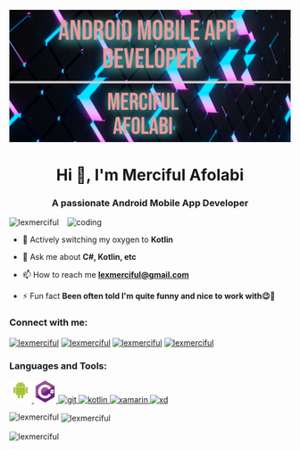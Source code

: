 ![logo](https://github.com/lexmerciful/lexmerciful/blob/main/Github_Banner.png)

<h1 align="center">Hi 👋, I'm Merciful Afolabi</h1>
<h3 align="center">A passionate Android Mobile App Developer</h3>

<img align="right" alt="coding" width="400" src="https://camo.githubusercontent.com/cae12fddd9d6982901d82580bdf321d81fb299141098ca1c2d4891870827bf17/68747470733a2f2f6d69726f2e6d656469756d2e636f6d2f6d61782f313336302f302a37513379765349765f7430696f4a2d5a2e676966">

<p align="left"> <img src="https://komarev.com/ghpvc/?username=lexmerciful&label=Profile%20views&color=0e75b6&style=flat" alt="lexmerciful" /> </p>

- 🌱 Actively switching my oxygen to **Kotlin**

- 💬 Ask me about **C#, Kotlin, etc**

- 📫 How to reach me **lexmerciful@gmail.com**

- ⚡ Fun fact **Been often told I'm quite funny and nice to work with😉🤪**

<h3 align="left">Connect with me:</h3>
<p align="left">
<a href="https://twitter.com/lexmerciful" target="blank"><img align="center" src="https://raw.githubusercontent.com/rahuldkjain/github-profile-readme-generator/master/src/images/icons/Social/twitter.svg" alt="lexmerciful" height="30" width="40" /></a>
<a href="https://linkedin.com/in/lexmerciful" target="blank"><img align="center" src="https://raw.githubusercontent.com/rahuldkjain/github-profile-readme-generator/master/src/images/icons/Social/linked-in-alt.svg" alt="lexmerciful" height="30" width="40" /></a>
<a href="https://fb.com/lexmerciful" target="blank"><img align="center" src="https://raw.githubusercontent.com/rahuldkjain/github-profile-readme-generator/master/src/images/icons/Social/facebook.svg" alt="lexmerciful" height="30" width="40" /></a>
<a href="https://instagram.com/lexmerciful" target="blank"><img align="center" src="https://raw.githubusercontent.com/rahuldkjain/github-profile-readme-generator/master/src/images/icons/Social/instagram.svg" alt="lexmerciful" height="30" width="40" /></a>
</p>

<h3 align="left">Languages and Tools:</h3>
<p align="left"> <a href="https://developer.android.com" target="_blank" rel="noreferrer"> <img src="https://raw.githubusercontent.com/devicons/devicon/master/icons/android/android-original-wordmark.svg" alt="android" width="40" height="40"/> </a> <a href="https://www.w3schools.com/cs/" target="_blank" rel="noreferrer"> <img src="https://raw.githubusercontent.com/devicons/devicon/master/icons/csharp/csharp-original.svg" alt="csharp" width="40" height="40"/> </a> <a href="https://git-scm.com/" target="_blank" rel="noreferrer"> <img src="https://www.vectorlogo.zone/logos/git-scm/git-scm-icon.svg" alt="git" width="40" height="40"/> </a> <a href="https://kotlinlang.org" target="_blank" rel="noreferrer"> <img src="https://www.vectorlogo.zone/logos/kotlinlang/kotlinlang-icon.svg" alt="kotlin" width="40" height="40"/> </a> <a href="https://dotnet.microsoft.com/apps/xamarin" target="_blank" rel="noreferrer"> <img src="https://raw.githubusercontent.com/detain/svg-logos/780f25886640cef088af994181646db2f6b1a3f8/svg/xamarin.svg" alt="xamarin" width="40" height="40"/> </a> <a href="https://www.adobe.com/products/xd.html" target="_blank" rel="noreferrer"> <img src="https://cdn.worldvectorlogo.com/logos/adobe-xd.svg" alt="xd" width="40" height="40"/> </a> </p>

<p><img align="left" src="https://github-readme-stats.vercel.app/api/top-langs?username=lexmerciful&show_icons=true&locale=en&layout=compact" alt="lexmerciful" /></p>

<p>&nbsp;<img align="center" src="https://github-readme-stats.vercel.app/api?username=lexmerciful&show_icons=true&locale=en" alt="lexmerciful" /></p>

<p><img align="center" src="https://github-readme-streak-stats.herokuapp.com/?user=lexmerciful&" alt="lexmerciful" /></p>
